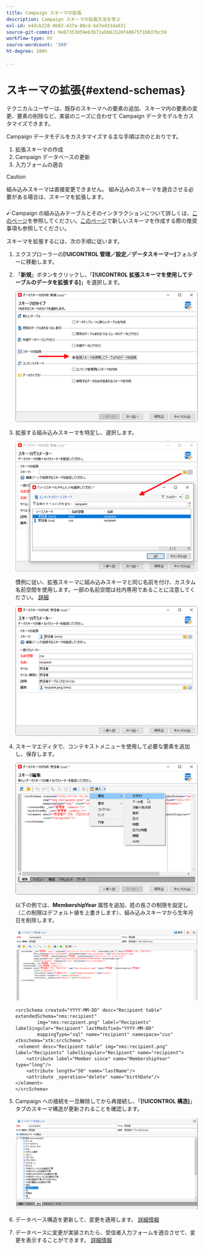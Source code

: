 ```yaml
---
title: Campaign スキーマの拡張
description: Campaign スキーマの拡張方法を学ぶ
exl-id: e4dcb228-0683-437a-88cd-bd7ed33da921
source-git-commit: 9e07353859e63b71abb61526f40675f18837bc59
workflow-type: ht
source-wordcount: '269'
ht-degree: 100%

---
```


# スキーマの拡張{#extend-schemas}

テクニカルユーザーは、既存のスキーマへの要素の追加、スキーマ内の要素の変更、要素の削除など、実装のニーズに合わせて Campaign データモデルをカスタマイズできます。

Campaign データモデルをカスタマイズする主な手順は次のとおりです。

1. 拡張スキーマの作成
1. Campaign データベースの更新
1. 入力フォームの適合

>[!CAUTION]
>組み込みスキーマは直接変更できません。 組み込みのスキーマを適合させる必要がある場合は、スキーマを拡張します。

![](../assets/do-not-localize/glass.png)Campaign の組み込みテーブルとそのインタラクションについて詳しくは、[このページ](datamodel.md)を参照してください。[このページ](create-schema.md)で新しいスキーマを作成する際の推奨事項も参照してください。

スキーマを拡張するには、次の手順に従います。

1. エクスプローラーの&#x200B;**[!UICONTROL 管理／設定／データスキーマー]**&#x200B;フォルダーに移動します。
1. 「**新規**」ボタンをクリックし、「**[!UICONTROL 拡張スキーマを使用してテーブルのデータを拡張する]**」を選択します。

   ![](assets/extend-schema-option.png)

1. 拡張する組み込みスキーマを特定し、選択します。

   ![](assets/extend-schema-select.png)

   慣例に従い、拡張スキーマに組み込みスキーマと同じ名前を付け、カスタム名前空間を使用します。一部の名前空間は社内専用であることに注意してください。 [詳細](schemas.md#reserved-namespaces)

   ![](assets/extend-schema-validate.png)

1. スキーマエディタで、コンテキストメニューを使用して必要な要素を追加し、保存します。

   ![](assets/extend-schema-edit.png)

   以下の例では、**MembershipYear** 属性を追加、姓の長さの制限を設定し（この制限はデフォルト値を上書きします）、組み込みスキーマから生年月日を削除します。

   ![](assets/extend-schema-sample.png)

   ```
   <srcSchema created="YYYY-MM-DD" desc="Recipient table" extendedSchema="nms:recipient"
           img="nms:recipient.png" label="Recipients" labelSingular="Recipient" lastModified="YYYY-MM-DD"
           mappingType="sql" name="recipient" namespace="cus" xtkschema="xtk:srcSchema">
    <element desc="Recipient table" img="nms:recipient.png" label="Recipients" labelSingular="Recipient" name="recipient">
       <attribute label="Member since" name="MembershipYear" type="long"/>
       <attribute length="50" name="lastName"/>
       <attribute _operation="delete" name="birthDate"/>
   </element>
   </srcSchema>
   ```

1. Campaign への接続を一旦解除してから再接続し、「**[!UICONTROL 構造]**」タブのスキーマ構造が更新されることを確認します。

   ![](assets/extend-schema-structure.png)

1. データベース構造を更新して、変更を適用します。 [詳細情報](update-database-structure.md)

1. データベースに変更が実装されたら、受信者入力フォームを適合させて、変更を表示することができます。 [詳細情報](forms.md)
